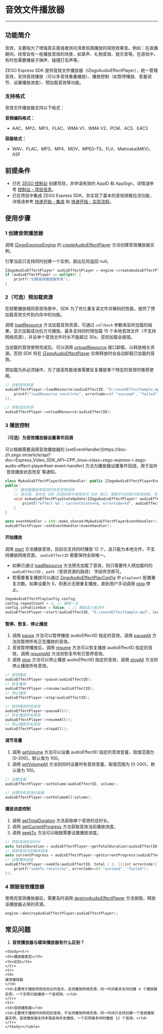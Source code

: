 # 音效文件播放器

- - -

## 功能简介

音效，主要指为了增强真实感或者烘托场景氛围播放的简短效果音。例如：在直播期间，经常会有一些播放音效的场景，如掌声、礼物音效、提示音等。在游戏中，有时也需要播放子弹声、碰撞打击声等。

ZEGO Express SDK 提供音效文件播放器（IZegoAudioEffectPlayer），统一管理音效，支持音效播放（可以多音效重叠播放）、播放控制（如暂停播放、音量调节、设置播放进度）、预加载音效等功能。

### 支持格式

音效文件播放器支持以下格式：

**音频编码格式：**
- AAC、MP2、MP3、FLAC、WMA V1、WMA V2、PCM、AC3、EAC3

**容器格式：**
- WAV、FLAC、MP3、MP4、MOV、MPEG-TS、FLV、Matroska(MKV)、ASF

<Content />

## 前提条件

- 已在 [ZEGO 控制台](https://console.zego.im) 创建项目，并申请有效的 AppID 和 AppSign，详情请参考 [控制台 - 项目信息](/console/project-info)。
- 已在项目中集成 ZEGO Express SDK，并实现了基本的音视频推拉流功能，详情请参考 [快速开始 - 集成](https://doc-zh.zego.im/article/7351) 和 [快速开始 - 实现流程](https://doc-zh.zego.im/article/8184)。


## 使用步骤

### 1 创建音效播放器

调用 [IZegoExpressEngine](https://doc-zh.zego.im/article/api?doc=Express_Video_SDK_API~cpp_linux~class~IZegoExpressEngine) 的 [createAudioEffectPlayer](https://doc-zh.zego.im/article/api?doc=Express_Video_SDK_API~CPP_linux~class~zego-express-i-zego-express-engine#create-audio-effect-player) 方法创建音效播放器实例。

<Warning title="注意">

引擎当前只支持同时创建一个实例，超出后将返回 null。

</Warning>



```cpp
IZegoAudioEffectPlayer* audioEffectPlayer = engine->createAudioEffectPlayer();
if (audioEffectPlayer == nullptr) {
    printf("创建音效播放器失败");
}
```

### 2（可选）预加载资源

<Accordion title="预加载资源" defaultOpen="false">
在频繁播放相同音效场景中，SDK 为了优化重复读文件并解码的性能，提供了预加载音效文件到内存中的功能。

调用 [loadResource](https://doc-zh.zego.im/article/api?doc=Express_Video_SDK_API~CPP_linux~class~zego-express-i-zego-audio-effect-player#load-resource) 方法加载音效资源，可通过 `callback` 参数来监听加载的结果，显示加载成功后方可播放。最多支持同时预加载 15 个本地音效文件（不支持网络资源），并且单个音效文件时长不能超过 30s，否则加载会报错。

当加载的音效使用完成后，可以调用 [unloadResource](https://doc-zh.zego.im/article/api?doc=Express_Video_SDK_API~CPP_linux~class~zego-express-i-zego-audio-effect-player#unload-resource) 接口卸载，以释放相关资源。否则 SDK 将在 [IZegoAudioEffectPlayer](https://doc-zh.zego.im/article/api?doc=Express_Video_SDK_API~cpp_linux~class~IZegoAudioEffectPlayer) 实例释放时会自动卸载已加载的音效。

<Note title="说明">
预加载为非必须操作，为了提高性能或者需要反复播放某个特定的音效时推荐使用。
</Note>



```cpp
// 加载音效资源
audioEffectPlayer->loadResource(audioEffectID, "D:/soundEffectSample.mp3", [](int errorCode){
    printf("loadResource result=%s", errorCode==0? "succeed", "failed");
});

// 卸载音效资源
audioEffectPlayer->unloadResource(audioEffectID);
```
</Accordion>

### 3 播放控制

#### （可选）为音效播放器设置事件回调

<Accordion title="预加载资源" defaultOpen="false">
可以根据需要调用音效播放器的 [setEventHandler](https://doc-zh.zego.im/article/api?doc=Express_Video_SDK_API~CPP_linux~class~zego-express-i-zego-audio-effect-player#set-event-handler) 方法为播放器设置事件回调，用于监听`音效播放状态改变`等通知。

```cpp
class MyAudioEffectPlayerEventHandler: public IZegoAudioEffectPlayerEventHandler{
public:
    // 播放器播放某音效的状态变更回调
    // 请注意，请勿在 SDK 回调线程中调用任何 SDK 接口，需要手动切换为其他线程，否则会产生死锁
    void onAudioEffectPlayStateUpdate(IZegoAudioEffectPlayer* audioEffectPlayer, unsigned int audioEffectID, ZegoAudioEffectPlayState state, int errorCode) override{
        printf("effect %d : currentState=%d, errorCode=%d", audioEffectID, state, errorCode);
    }
}

auto eventHandler = std::make_shared<MyAudioEffectPlayerEventHandler>();
audioEffectPlayer->setEventHandler(eventHandler);
```
</Accordion>

#### 开始播放

调用 [start](https://doc-zh.zego.im/article/api?doc=Express_Video_SDK_API~CPP_linux~class~zego-express-i-zego-audio-effect-player#start) 方法播放音效，目前仅支持同时播放 12 个，且只能为本地文件，不支持播放网络资源。 `audioEffectID` 需要保持全局唯一。

* 如果已通过 [loadResource](https://doc-zh.zego.im/article/api?doc=Express_Video_SDK_API~CPP_linux~class~zego-express-i-zego-audio-effect-player#load-resource) 方法预先加载了音效，则只需要传入预加载时的 `audioEffectID` ，`path`（音效资源的路径） 字段传空即可。
* 若需要重复播放可以通过 [ZegoAudioEffectPlayConfig](https://doc-zh.zego.im/article/api?doc=Express_Video_SDK_API~cpp_linux~struct~ZegoAudioEffectPlayConfig) 中 `playCount` 配置重复次数。如果设置为 0，则表示无限重复播放，直到用户手动调用 [stop](https://doc-zh.zego.im/article/api?doc=Express_Video_SDK_API~CPP_linux~class~zego-express-i-zego-audio-effect-player#stop) 停止。

```cpp
ZegoAudioEffectPlayConfig config;
config.repeatCount = 1; // 播放一次
config.isPublishOut = false; ; // 播放混入推流中
audioEffectPlayer->start(audioEffectID, "D:/soundEffectSample.mp3", &config);
```

#### 暂停、恢复、停止播放

1. 调用 [pause](https://doc-zh.zego.im/article/api?doc=Express_Video_SDK_API~CPP_linux~class~zego-express-i-zego-audio-effect-player#pause) 方法可以暂停播放 audioEffectID 指定的音效，调用 [pauseAll](https://doc-zh.zego.im/article/api?doc=Express_Video_SDK_API~CPP_linux~class~zego-express-i-zego-audio-effect-player#pause-all) 方法则暂停所有正在播放的音效。
2. 音效暂停播放后，调用 [resume](https://doc-zh.zego.im/article/api?doc=Express_Video_SDK_API~CPP_linux~class~zego-express-i-zego-audio-effect-player#resume) 方法可以恢复播放 audioEffectID 指定的音效，调用 [resumeAll](https://doc-zh.zego.im/article/api?doc=Express_Video_SDK_API~CPP_linux~class~zego-express-i-zego-audio-effect-player#resume-all) 方法则恢复所有已暂停音效。
3. 调用 [stop](https://doc-zh.zego.im/article/api?doc=Express_Video_SDK_API~CPP_linux~class~zego-express-i-zego-audio-effect-player#stop) 方法可以停止播放 audioEffectID 指定的音效，调用 [stopAll](https://doc-zh.zego.im/article/api?doc=Express_Video_SDK_API~CPP_linux~class~zego-express-i-zego-audio-effect-player#stop-all) 方法则停止播放所有音效。

```cpp
// 暂停播放
audioEffectPlayer->pause(audioEffectID);
// 恢复播放
audioEffectPlayer->resume(audioEffectID);
// 停止播放
audioEffectPlayer->stop(audioEffectID);

// 暂停播放所有音效
audioEffectPlayer->pauseAll();
// 恢复播放所有音效
audioEffectPlayer->resumeAll();
// 停止播放所有音效
audioEffectPlayer->stopAll();
```

#### 调节音量

1. 调用 [setVolume](https://doc-zh.zego.im/article/api?doc=Express_Video_SDK_API~CPP_linux~class~zego-express-i-zego-audio-effect-player#set-volume) 方法可以设置 audioEffectID 指定的音效音量，取值范围为 [0-200]，默认值为 100。
2. 调用 [setVolumeAll](https://doc-zh.zego.im/article/api?doc=Express_Video_SDK_API~CPP_linux~class~zego-express-i-zego-audio-effect-player#set-volume-all) 方法则同时设置所有音效音量，取值范围为 [0-200]，默认值为 100。

```cpp
// 设置音量
audioEffectPlayer->setVolume(audioEffectID, volume);

// 设置所有音效的音量
audioEffectPlayer->setVolumeAll(volume);
```

#### 播放进度控制

1. 调用 [getTotalDuration](https://doc-zh.zego.im/article/api?doc=Express_Video_SDK_API~CPP_linux~class~zego-express-i-zego-audio-effect-player#get-total-duration) 方法获取单个音效的总时长。
2. 调用 [getCurrentProgress](https://doc-zh.zego.im/article/api?doc=Express_Video_SDK_API~CPP_linux~class~zego-express-i-zego-audio-effect-player#get-current-progress) 方法获取音效当前播放进度。
3. 调用 [seekTo](https://doc-zh.zego.im/article/api?doc=Express_Video_SDK_API~CPP_linux~class~zego-express-i-zego-audio-effect-player#seek-to) 方法可以根据需要设置播放进度。

```cpp
// 获取音效的总时长
auto totalDuration = audioEffectPlayer->getTotalDuration(audioEffectID);
// 获取音效当前播放进度
auto currentProgress = audioEffectPlayer->getCurrentProgress(audioEffectID);
// 设置播放进度
audioEffectPlayer->seekTo(audioEffectID, total / 2, [](int errorCode){
    printf("seekTo result=%s", errorCode==0? "succeed", "failed");
});
```

### 4 销毁音效播放器

使用完音效播放器后，需要及时调用 [destroyAudioEffectPlayer](https://doc-zh.zego.im/article/api?doc=Express_Video_SDK_API~CPP_linux~class~zego-express-i-zego-express-engine#destroy-audio-effect-player) 方法销毁，释放该播放器占用的资源。

```cpp
engine->destroyAudioEffectPlayer(audioEffectPlayer);
```

## 常见问题

1. **音效播放器与媒体播放器有什么区别？**

<table>

    <tbody><tr>
    <th>播放器类型</th>
    <th>区别</th>
    </tr>
    <tr>
    <td>
    媒体播放器
    </td>
    <td>主要用于播放视频及较长的音乐，支持播放网络资源。同一时间最多支持创建 4 个播放器实例，一个实例只能播放一个音视频。</td>
    </tr>
    <tr>
    <td>音效播放器</td>
    <td>主要用于播放时间较短的音效，不支持播放网络资源。同一时间只支持创建一个音效播放器实例，音效播放器支持多路音效并发播放，一个实例最多同时播放 12 个音效。</td>
    </tr>
    </tbody></table>
